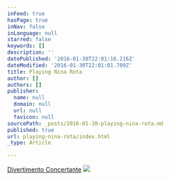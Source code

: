 ```yaml
---
inFeed: true
hasPage: true
inNav: false
inLanguage: null
starred: false
keywords: []
description: ''
datePublished: '2016-01-30T22:01:16.216Z'
dateModified: '2016-01-30T22:01:01.709Z'
title: Playing Nina Rota
author: []
authors: []
publisher:
  name: null
  domain: null
  url: null
  favicon: null
sourcePath: _posts/2016-01-30-playing-nina-rota.md
published: true
url: playing-nina-rota/index.html
_type: Article

---
```

[Divertimento Concertante][0]
![](https://the-grid-user-content.s3-us-west-2.amazonaws.com/b40ea426-336e-4796-9fd2-665f77b0c0e6.jpg)

[0]: https://www.youtube.com/watch?v=fjfHKIl1t0Q